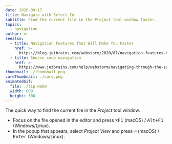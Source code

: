 ```yaml
---
date: 2020-09-17
title: Navigate with Select In
subtitle: Find the current file in the Project tool window faster.
topics:
  - navigation
author: er
seealso:
  - title: Navigation Features That Will Make You Faster
    href: >-
      https://blog.jetbrains.com/webstorm/2020/07/navigation-features-that-will-make-you-faster/
  - title: Source code navigation
    href: >-
      https://www.jetbrains.com/help/webstorm/navigating-through-the-source-code.html
thumbnail: ./thumbnail.png
cardThumbnail: ./card.png
animatedGif:
  file: ./tip.webm
  width: 600
  height: 300
---
```


The quick way to find the current file in the _Project_ tool window.

- Focus on the file opened in the editor and press <kbd>⌥F1</kbd> (macOS) / <kbd>Alt+F1</kbd> (Windows/Linux).
- In the popup that appears, select _Project View_ and press <kbd>⏎</kbd> (macOS) / <kbd>Enter</kbd> (Windows/Linux).

